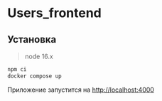 # Users_frontend

## Установка

> node 16.x

```bash
npm ci
docker compose up
```
Приложение запустится на [http://localhost:4000](http://localhost:4000)
